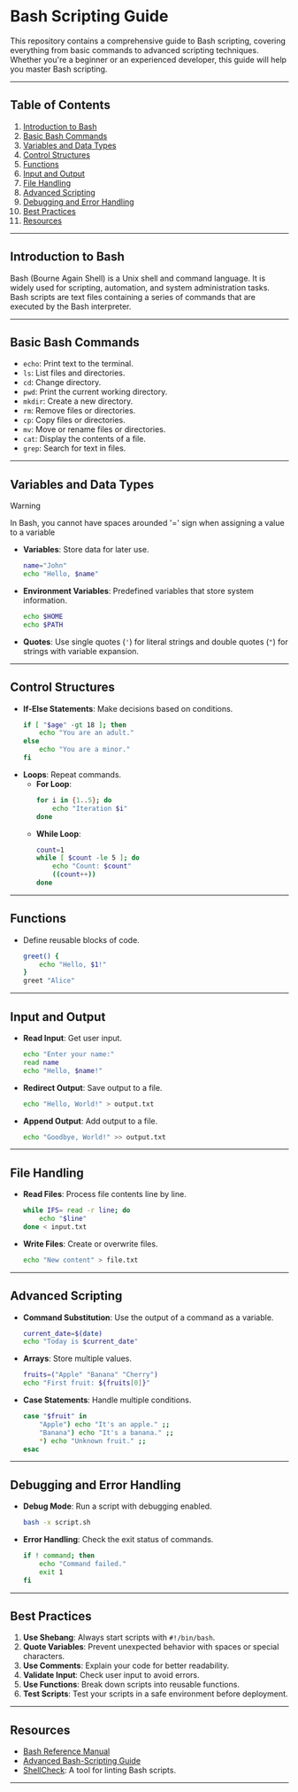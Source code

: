 # Bash Scripting Guide

This repository contains a comprehensive guide to Bash scripting, covering everything from basic commands to advanced scripting techniques. Whether you're a beginner or an experienced developer, this guide will help you master Bash scripting.

---

## Table of Contents

1. [Introduction to Bash](#introduction-to-bash)
2. [Basic Bash Commands](#basic-bash-commands)
3. [Variables and Data Types](#variables-and-data-types)
4. [Control Structures](#control-structures)
5. [Functions](#functions)
6. [Input and Output](#input-and-output)
7. [File Handling](#file-handling)
8. [Advanced Scripting](#advanced-scripting)
9. [Debugging and Error Handling](#debugging-and-error-handling)
10. [Best Practices](#best-practices)
11. [Resources](#resources)

---

## Introduction to Bash

Bash (Bourne Again Shell) is a Unix shell and command language. It is widely used for scripting, automation, and system administration tasks. Bash scripts are text files containing a series of commands that are executed by the Bash interpreter.

---

## Basic Bash Commands

- `echo`: Print text to the terminal.
- `ls`: List files and directories.
- `cd`: Change directory.
- `pwd`: Print the current working directory.
- `mkdir`: Create a new directory.
- `rm`: Remove files or directories.
- `cp`: Copy files or directories.
- `mv`: Move or rename files or directories.
- `cat`: Display the contents of a file.
- `grep`: Search for text in files.

---

## Variables and Data Types

> [!WARNING]
> In Bash, you cannot have spaces arounded '=' sign when assigning
a value to a variable
- **Variables**: Store data for later use.
  ```bash
  name="John"
  echo "Hello, $name"
  ```
- **Environment Variables**: Predefined variables that store system information.
  ```bash
  echo $HOME
  echo $PATH
  ```
- **Quotes**: Use single quotes (`'`) for literal strings and double quotes (`"`) for strings with variable expansion.

---

## Control Structures

- **If-Else Statements**: Make decisions based on conditions.
  ```bash
  if [ "$age" -gt 18 ]; then
      echo "You are an adult."
  else
      echo "You are a minor."
  fi
  ```
- **Loops**: Repeat commands.
  - **For Loop**:
    ```bash
    for i in {1..5}; do
        echo "Iteration $i"
    done
    ```
  - **While Loop**:
    ```bash
    count=1
    while [ $count -le 5 ]; do
        echo "Count: $count"
        ((count++))
    done
    ```

---

## Functions

- Define reusable blocks of code.
  ```bash
  greet() {
      echo "Hello, $1!"
  }
  greet "Alice"
  ```

---

## Input and Output

- **Read Input**: Get user input.
  ```bash
  echo "Enter your name:"
  read name
  echo "Hello, $name!"
  ```
- **Redirect Output**: Save output to a file.
  ```bash
  echo "Hello, World!" > output.txt
  ```
- **Append Output**: Add output to a file.
  ```bash
  echo "Goodbye, World!" >> output.txt
  ```

---

## File Handling

- **Read Files**: Process file contents line by line.
  ```bash
  while IFS= read -r line; do
      echo "$line"
  done < input.txt
  ```
- **Write Files**: Create or overwrite files.
  ```bash
  echo "New content" > file.txt
  ```

---

## Advanced Scripting

- **Command Substitution**: Use the output of a command as a variable.
  ```bash
  current_date=$(date)
  echo "Today is $current_date"
  ```
- **Arrays**: Store multiple values.
  ```bash
  fruits=("Apple" "Banana" "Cherry")
  echo "First fruit: ${fruits[0]}"
  ```
- **Case Statements**: Handle multiple conditions.
  ```bash
  case "$fruit" in
      "Apple") echo "It's an apple." ;;
      "Banana") echo "It's a banana." ;;
      *) echo "Unknown fruit." ;;
  esac
  ```

---

## Debugging and Error Handling

- **Debug Mode**: Run a script with debugging enabled.
  ```bash
  bash -x script.sh
  ```
- **Error Handling**: Check the exit status of commands.
  ```bash
  if ! command; then
      echo "Command failed."
      exit 1
  fi
  ```

---

## Best Practices

1. **Use Shebang**: Always start scripts with `#!/bin/bash`.
2. **Quote Variables**: Prevent unexpected behavior with spaces or special characters.
3. **Use Comments**: Explain your code for better readability.
4. **Validate Input**: Check user input to avoid errors.
5. **Use Functions**: Break down scripts into reusable functions.
6. **Test Scripts**: Test your scripts in a safe environment before deployment.

---

## Resources

- [Bash Reference Manual](https://www.gnu.org/software/bash/manual/)
- [Advanced Bash-Scripting Guide](https://tldp.org/LDP/abs/html/)
- [ShellCheck](https://www.shellcheck.net/): A tool for linting Bash scripts.

---
